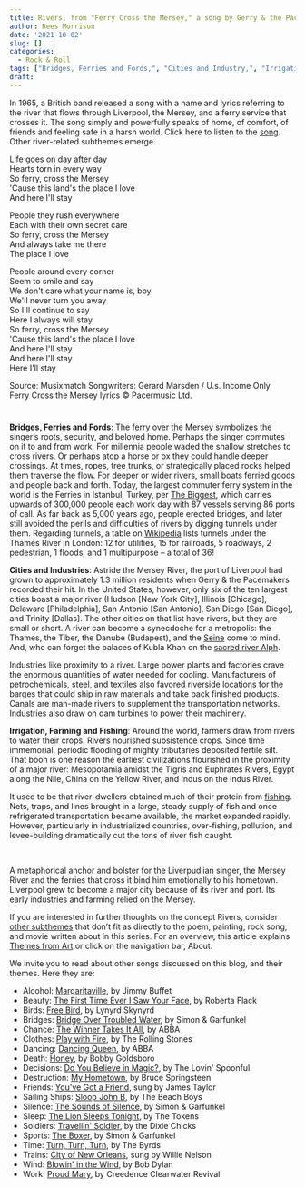 ```yaml
---
title: Rivers, from "Ferry Cross the Mersey," a song by Gerry & the Pacemakers
author: Rees Morrison
date: '2021-10-02'
slug: []
categories:
  - Rock & Roll
tags: ["Bridges, Ferries and Fords,", "Cities and Industry,", "Irrigation, Farming and Fishing",]
draft: 
---
```


In 1965, a British band released a song with a name and lyrics referring to the river that flows through Liverpool, the Mersey, and a ferry service that crosses it.  The song simply and powerfully speaks of home, of comfort, of friends and feeling safe in a harsh world.   Click here to listen to the [song](https://www.youtube.com/watch?v=08083BNaYcA).  Other river-related subthemes emerge.

<!--more-->

Life goes on day after day  
Hearts torn in every way  
So ferry, cross the Mersey  
'Cause this land's the place I love  
And here I'll stay

People they rush everywhere  
Each with their own secret care  
So ferry, cross the Mersey  
And always take me there  
The place I love

People around every corner  
Seem to smile and say  
We don't care what your name is, boy  
We'll never turn you away  
So I'll continue to say  
Here I always will stay  
So ferry, cross the Mersey  
'Cause this land's the place I love  
And here I'll stay  
And here I'll stay  
Here I'll stay

Source: Musixmatch  Songwriters: Gerard Marsden / U.s. Income Only  
Ferry Cross the Mersey lyrics © Pacermusic Ltd.

# <poem lyric end>


**Bridges, Ferries and Fords**:   The ferry over the Mersey symbolizes the singer’s roots, security, and beloved home.  Perhaps the singer commutes on it to and from work.  For millennia people waded the shallow stretches to cross rivers.  Or perhaps atop a horse or ox they could handle deeper crossings.  At times, ropes, tree trunks, or strategically placed rocks helped them traverse the flow.  For deeper or wider rivers, small boats ferried goods and people back and forth.  Today, the largest commuter ferry system in the world is the Ferries in Istanbul, Turkey, per [The Biggest](https://the-biggest.net/buildings/what-is-the-largest-ferry-system-in-the-world.html), which carries upwards of 300,000 people each work day with 87 vessels serving 86 ports of call.  As far back as 5,000 years ago, people erected bridges, and later still avoided the perils and difficulties of rivers by digging tunnels under them.  Regarding tunnels, a table on [Wikipedia](https://en.wikipedia.org/wiki/Tunnels_underneath_the_River_Thames) lists tunnels under the Thames River in London:  12 for utilities, 15 for railroads, 5 roadways, 2 pedestrian, 1 floods, and 1 multipurpose – a total of 36!

**Cities and Industries**:  Astride the Mersey River, the port of Liverpool had grown to approximately 1.3 million residents when Gerry & the Pacemakers recorded their hit.  In the United States, however, only six of the ten largest cities boast a major river (Hudson [New York City], Illinois [Chicago], Delaware [Philadelphia], San Antonio [San Antonio], San Diego [San Diego], and Trinity [Dallas].   The other cities on that list have rivers, but they are small or short.  A river can become a synecdoche for a metropolis: the Thames, the Tiber, the Danube (Budapest), and the [Seine](Seine) come to mind.  And, who can forget the palaces of Kubla Khan on the [sacred river Alph](Kubla).

Industries like proximity to a river.  Large power plants and factories crave the enormous quantities of water needed for cooling.  Manufacturers of petrochemicals, steel, and textiles also favored riverside locations for the barges that could ship in raw materials and take back finished products.  Canals are man-made rivers to supplement the transportation networks.  Industries also draw on dam turbines to power their machinery.

**Irrigation, Farming and Fishing**:  Around the world, farmers draw from rivers to water their crops.  Rivers nourished subsistence crops.  Since time immemorial, periodic flooding of mighty tributaries deposited fertile silt.  That boon is one reason the earliest civilizations flourished in the proximity of a major river: Mesopotamia amidst the Tigris and Euphrates Rivers, Egypt along the Nile, China on the Yellow River, and Indus on the Indus River.   

It used to be that river-dwellers obtained much of their protein from [fishing](River).   Nets, traps, and lines brought in a large, steady supply of fish and once refrigerated transportation became available, the market expanded rapidly.  However, particularly in industrialized countries, over-fishing, pollution, and levee-building dramatically cut the tons of river fish caught.

&nbsp;

A metaphorical anchor and bolster for the Liverpudlian singer, the Mersey River and the ferries that cross it bind him emotionally to his hometown.  Liverpool grew to become a major city because of its river and port.  Its early industries and farming relied on the Mersey.

If you are interested in further thoughts on the concept Rivers, consider [other subthemes]() that don’t fit as directly to the poem, painting, rock song, and movie written about in this series.  For an overview, this article explains [Themes from Art](http://bit.ly/3sRXopI) or click on the navigation bar, About.

We invite you to read about other songs discussed on this blog, and their themes.  Here they are: 

* Alcohol: [Margaritaville](https://themesfromart.com/post/2021-02-01-alcohol-margaritaville-buffet/alcoholmargarita/), by Jimmy Buffet
* Beauty: [The First Time Ever I Saw Your Face](https://themesfromart.com/post/2021-04-21-beautyflack/beautyflack/), by Roberta Flack
* Birds: [Free Bird]( https://themesfromart.com/post/2021-06-07-birds-free-bird-a-song-by-lynyrd-skynyrd/birdsfreebird/), by Lynyrd Skynyrd
* Bridges: [Bridge Over Troubled Water](https://themesfromart.com/post/2021-07-26-bridges-from-bridge-over-troubled-waters-a-song-by-simon-garfunkel/bridgestroubled/), by Simon & Garfunkel
* Chance: [The Winner Takes It All](https://themesfromart.com/post/2021-03-14-chancechurch/chancechurch/), by ABBA
* Clothes: [Play with Fire](https://themesfromart.com/post/2021-08-30-clothes-from-play-with-fire-a-song-by-the-rolling-stones/clothesfire/), by The Rolling Stones
* Dancing: [Dancing Queen](https://themesfromart.com/post/2021-09-10-dancing-from-dancing-queen-a-song-by-abba/dancingabba/), by ABBA
* Death: [Honey](https://themesfromart.com/post/2021-05-03-death-from-honey-sung-by-bobby-goldsboro/deathhoney/), by Bobby Goldsboro
* Decisions: [Do You Believe in Magic?](https://themesfromart.com/post/2021-02-08-decisions-from-do-you-believe-in-magic-a-song-by-the-lovin-spoonful/decisionsmagicspoonful/), by The Lovin' Spoonful
* Destruction:	[My Hometown](https://themesfromart.com/post/2021-02-18-destruction-from-my-hometown-a-rock-ballad-by-bruce-springsteen/destructhometown/), by Bruce Springsteen
* Friends: [You've Got a Friend](https://themesfromart.com/post/2021-06-20-friends-you-ve-got-a-friend-a-song-by-carol-king-sung-by-james-taylor/friendstaylor/), sung by James Taylor
* Sailing Ships: [Sloop John B](https://themesfromart.com/post/2021-06-27-sailingships-from-sloop-john-b-a-rock-song-by-the-beach-boys/sailingshipsjohnb/), by The Beach Boys
* Silence: [The Sounds of Silence](https://themesfromart.com/post/2021-04-08-silencesounds/silencesounds/), by Simon & Garfunkel
* Sleep: [The Lion Sleeps Tonight](https://themesfromart.com/post/2021-09-22-sleep-from-the-lion-sleeps-tonight-a-song-by-the-tokens/sleeplion/), by The Tokens
* Soldiers: [Travellin' Soldier](https://themesfromart.com/post/2021-08-02-soldiers-from-travellin-soldier-a-song-by-the-chicks/soldierschicks/), by the Dixie Chicks
* Sports: [The Boxer](https://themesfromart.com/post/2021-07-12-sports-from-the-boxer-a-song-by-simon-garfunkel/sportsboxer/), by Simon & Garfunkel
* Time:	[Turn, Turn, Turn](https://themesfromart.com/post/2021-03-08-time-from-turn-turn-turn-by-the-byrds/timeturnturn/), by The Byrds
* Trains: [City of New Orleans](https://themesfromart.com/post/2021-05-10-trainsorleans/trainsorleans/), sung by Willie Nelson
* Wind: [Blowin' in the Wind](https://themesfromart.com/post/2021-08-12-wind-from-blowin-in-the-wind-a-song-by-bob-dylan/windblowin/), by Bob Dylan
* Work:	 [Proud Mary](https://themesfromart.com/post/2021-02-26-workproud/workproud/), by Creedence Clearwater Revival
